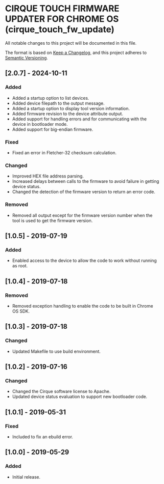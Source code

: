 # CIRQUE TOUCH FIRMWARE UPDATER FOR CHROME OS (cirque_touch_fw_update)
All notable changes to this project will be documented in this file.

The format is based on [Keep a Changelog](https://keepachangelog.com/en/1.0.0/),
and this project adheres to [Semantic Versioning](https://semver.org/spec/v2.0.0.html).

## [2.0.7] - 2024-10-11

### Added

- Added a startup option to list devices.
- Added device filepath to the output message.
- Added a startup option to display tool version information.
- Added firmware revision to the device attribute output.
- Added support for handling errors and for communicating with the device in bootloader mode.
- Added support for big-endian firmware.

### Fixed

- Fixed an error in Fletcher-32 checksum calculation.

### Changed

- Improved HEX file address parsing.
- Increased delays between calls to the firmware to avoid failure in getting device status.
- Changed the detection of the firmware version to return an error code.

### Removed

- Removed all output except for the firmware version number when the tool is used to get the firmware version.

## [1.0.5] - 2019-07-19

### Added

- Enabled access to the device to allow the code to work without running as root.

## [1.0.4] - 2019-07-18

### Removed

- Removed exception handling to enable the code to be built in Chrome OS SDK.

## [1.0.3] - 2019-07-18

### Changed

- Updated Makefile to use build environment.

## [1.0.2] - 2019-07-16

### Changed

- Changed the Cirque software license to Apache.
- Updated device status evaluation to support new bootloader code.

## [1.0.1] - 2019-05-31

### Fixed

- Included <stdexcept> to fix an ebuild error.

## [1.0.0] - 2019-05-29

### Added

- Initial release.
